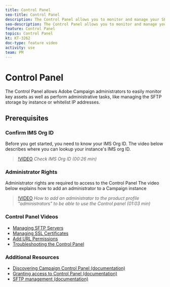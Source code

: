 ```yaml
---
title: Control Panel
seo-title: Control Panel
description: The Control Panel allows you to monitor and manage your SFTP storage by instance and whitelist IP addresses.
seo-description: The Control Panel allows you to monitor and manage your SFTP storage by instance and whitelist IP addresses.
feature: Control Panel
topics: Control Panel
kt: KT-3262
doc-type: feature video
activity: use
team: PM
---
```


# Control Panel

The Control Panel allows Adobe Campaign administrators to easily monitor key assets as well as perform administrative tasks, like managing the SFTP storage by instance or whitelist IP addresses.

## Prerequisites

### Confirm IMS Org ID

Before you get started, you need to know your IMS Org ID. The video below describes where you can lookup your instance's IMS org ID.

>[!VIDEO](https://video.tv.adobe.com/v/27183?quality=12)
*Check IMS Org ID (00:26 min)*

### Administrator Rights

Administrator rights are required to access to the Control Panel 
The video below explains how to add an administrator to a Campaign instance

>[!VIDEO](https://video.tv.adobe.com/v/27147?quality=12)
*How to add an administrator to the product profile "administrators" to be able to use the Control panel (01:03 min)*

### Control Panel Videos

* [Managing SFTP Servers](/help/acc/monitoring-campaign-classic/control-panel/managing-sftp-servers.md)
* [Managing SSL Certificates](/help/acc/monitoring-campaign-classic/control-panel/managing-ssl-certificates.md)
* [Add URL Permissions](/help/acc/monitoring-campaign-classic/control-panel/adding-url-permissions.md)
* [Troubleshooting the Control Panel](/help/acc/monitoring-campaign-classic/control-panel/trouble-shooting.md)

### Additional Resources

* [Discovering Campaign Control Panel (documentation)](https://helpx.adobe.com/campaign/kb/control-panel-overview.html)
* [Granting access to Control Panel (documentation)](https://helpx.adobe.com/campaign/kb/control-panel-access.html)
* [SFTP management (documentation)](https://helpx.adobe.com/campaign/kb/control-panel-sftp.html)
  